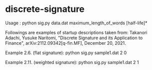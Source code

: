 # discrete-signature

Usage  :  python sig.py  data.dat  maximum_length_of_words  [half-life]*

Followings are examples of startup descriptions taken from:
Takanori Adachi, Yusuke Naritomi, "Discrete Signature and its Application to Finance", arXiv:2112.09342[q-fin.MF], December 20, 2021.

Example 2.6. (flat signature):
python sig.py sample1.dat 2 0

Example 2.11. (weighted signature):
python sig.py sample1.dat 2 1
